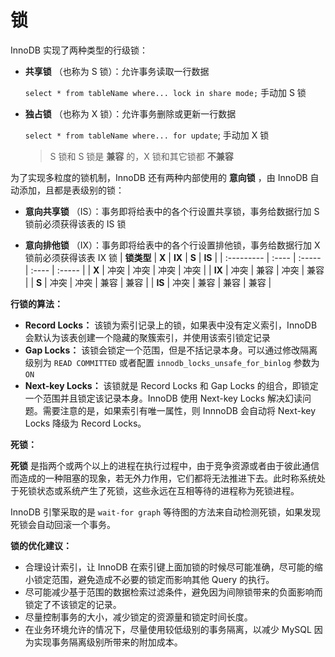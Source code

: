 # 锁

InnoDB 实现了两种类型的行级锁：

- **共享锁** （也称为 S 锁）：允许事务读取一行数据

  `select * from tableName where... lock in share mode;`   手动加 S 锁

- **独占锁** （也称为 X 锁）：允许事务删除或更新一行数据

  `select * from tableName where... for update`; 手动加 X 锁

  > S 锁和 S 锁是 **兼容** 的，X 锁和其它锁都 **不兼容**

为了实现多粒度的锁机制，InnoDB 还有两种内部使用的 **意向锁** ，由 InnoDB 自动添加，且都是表级别的锁：

- **意向共享锁** （IS）：事务即将给表中的各个行设置共享锁，事务给数据行加 S 锁前必须获得该表的 IS 锁

- **意向排他锁** （IX）：事务即将给表中的各个行设置排他锁，事务给数据行加 X 锁前必须获得该表 IX 锁
  | **锁类型** | **X** | **IX** | **S** | **IS** |
  | :--------- | :---- | :----- | :---- | :----- |
  | **X**      | 冲突 | 冲突 | 冲突 | 冲突 |
  | **IX**     | 冲突 | 兼容 | 冲突 | 兼容 |
  | **S**      | 冲突 | 冲突 | 兼容 | 兼容 |
  | **IS**     | 冲突 | 兼容 | 兼容 | 兼容 |

**行锁的算法：**

- **Record Locks：** 该锁为索引记录上的锁，如果表中没有定义索引，InnoDB 会默认为该表创建一个隐藏的聚簇索引，并使用该索引锁定记录
- **Gap Locks：** 该锁会锁定一个范围，但是不括记录本身。可以通过修改隔离级别为 `READ COMMITTED`
  或者配置 `innodb_locks_unsafe_for_binlog` 参数为 `ON`
- **Next-key Locks：** 该锁就是 Record Locks 和 Gap Locks 的组合，即锁定一个范围并且锁定该记录本身。InnoDB 使用 Next-key
  Locks 解决幻读问题。需要注意的是，如果索引有唯一属性，则 InnnoDB 会自动将 Next-key Locks 降级为 Record Locks。

**死锁：**

**死锁** 是指两个或两个以上的进程在执行过程中，由于竞争资源或者由于彼此通信而造成的一种阻塞的现象，若无外力作用，它们都将无法推进下去。此时称系统处于死锁状态或系统产生了死锁，这些永远在互相等待的进程称为死锁进程。

InnoDB 引擎采取的是 `wait-for graph` 等待图的方法来自动检测死锁，如果发现死锁会自动回滚一个事务。

**锁的优化建议：**

- 合理设计索引，让 InnoDB 在索引键上面加锁的时候尽可能准确，尽可能的缩小锁定范围，避免造成不必要的锁定而影响其他 Query 的执行。
- 尽可能减少基于范围的数据检索过滤条件，避免因为间隙锁带来的负面影响而锁定了不该锁定的记录。
- 尽量控制事务的大小，减少锁定的资源量和锁定时间长度。
- 在业务环境允许的情况下，尽量使用较低级别的事务隔离，以减少 MySQL 因为实现事务隔离级别所带来的附加成本。

